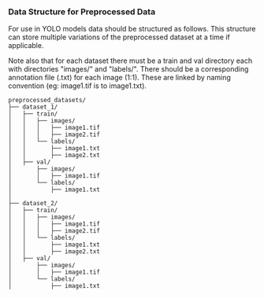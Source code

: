 ### Data Structure for Preprocessed Data

For use in YOLO models data should be structured as follows. This structure can store multiple variations of the preprocessed dataset at a time if applicable. 

Note also that for each dataset there must be a train and val directory each with directories "images/" and "labels/". There should be a corresponding annotation file (.txt) for each image (1:1). These are linked by naming convention (eg: image1.tif is to image1.txt).

```
preprocessed_datasets/
├── dataset_1/
│   ├── train/
│   │   ├── images/
│   │   │   ├── image1.tif
│   │   │   ├── image2.tif
│   │   └── labels/
│   │       ├── image1.txt
│   │       ├── image2.txt
│   ├── val/
│       ├── images/
│       │   ├── image1.tif
│       └── labels/
│           ├── image1.txt
│   
├── dataset_2/
│   ├── train/
│   │   ├── images/
│   │   │   ├── image1.tif
│   │   │   ├── image2.tif
│   │   └── labels/
│   │       ├── image1.txt
│   │       ├── image2.txt
│   ├── val/
│       ├── images/
│       │   ├── image1.tif
│       └── labels/
│           ├── image1.txt
```